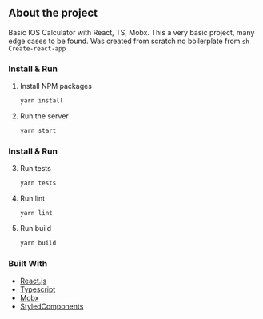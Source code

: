 <!-- GETTING STARTED -->
## About the project

Basic IOS Calculator with React, TS, Mobx.
This a very basic project, many edge cases to be found. 
Was created from scratch no boilerplate from   ```sh Create-react-app```

### Install & Run
 
1. Install NPM packages
   ```sh
   yarn install
   ```
2. Run the server
   ```sh
   yarn start
   ```

### Install & Run

3. Run tests
   ```sh
   yarn tests
   ```
4. Run lint
   ```sh
   yarn lint
   ```
5. Run build
   ```sh
   yarn build
   ```

### Built With

* [React.js](https://reactjs.org/)
* [Typescript](https://www.typescriptlang.org//)
* [Mobx](https://mobx.js.org/)
* [StyledComponents](https://styled-components.com/)
